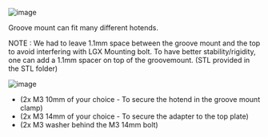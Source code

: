 ![image](https://user-images.githubusercontent.com/37383368/143935855-aee4102b-cce0-44aa-9ea4-c1b8d1c3d1d6.png)


Groove mount can fit many different hotends.

NOTE : We had to leave 1.1mm space between the groove mount and the top to avoid interfering with LGX Mounting bolt. To have better stability/rigidity, one can add a 1.1mm spacer on top of the groovemount. (STL provided in the STL folder)

![image](https://user-images.githubusercontent.com/37383368/143936900-cadd6876-fa6d-4d55-b9b4-d1b2cbb5d9ba.png)
- (2x M3 10mm of your choice - To secure the hotend in the groove mount clamp)
- (2x M3 14mm of your choice - To secure the adapter to the top plate)
- (2x M3 washer behind the M3 14mm bolt)
